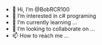 - 👋 Hi, I’m @BobRCR100
- 👀 I’m interested in c# programing
- 🌱 I’m currently learning ...
- 💞️ I’m looking to collaborate on ...
- 📫 How to reach me ...

<!---
BobRCR100/BobRCR100 is a ✨ special ✨ repository because its `README.md` (this file) appears on your GitHub profile.
You can click the Preview link to take a look at your changes.
--->
